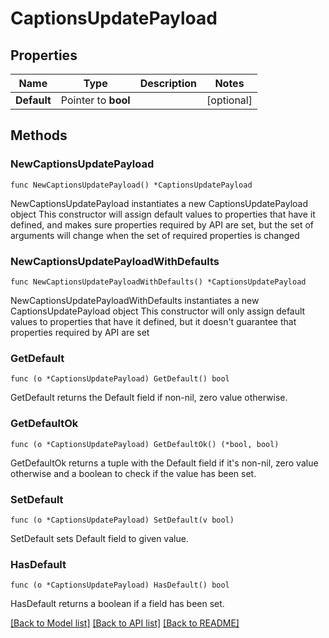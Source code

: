 # CaptionsUpdatePayload

## Properties

Name | Type | Description | Notes
------------ | ------------- | ------------- | -------------
**Default** | Pointer to **bool** |  | [optional] 

## Methods

### NewCaptionsUpdatePayload

`func NewCaptionsUpdatePayload() *CaptionsUpdatePayload`

NewCaptionsUpdatePayload instantiates a new CaptionsUpdatePayload object
This constructor will assign default values to properties that have it defined,
and makes sure properties required by API are set, but the set of arguments
will change when the set of required properties is changed

### NewCaptionsUpdatePayloadWithDefaults

`func NewCaptionsUpdatePayloadWithDefaults() *CaptionsUpdatePayload`

NewCaptionsUpdatePayloadWithDefaults instantiates a new CaptionsUpdatePayload object
This constructor will only assign default values to properties that have it defined,
but it doesn't guarantee that properties required by API are set

### GetDefault

`func (o *CaptionsUpdatePayload) GetDefault() bool`

GetDefault returns the Default field if non-nil, zero value otherwise.

### GetDefaultOk

`func (o *CaptionsUpdatePayload) GetDefaultOk() (*bool, bool)`

GetDefaultOk returns a tuple with the Default field if it's non-nil, zero value otherwise
and a boolean to check if the value has been set.

### SetDefault

`func (o *CaptionsUpdatePayload) SetDefault(v bool)`

SetDefault sets Default field to given value.

### HasDefault

`func (o *CaptionsUpdatePayload) HasDefault() bool`

HasDefault returns a boolean if a field has been set.


[[Back to Model list]](../README.md#documentation-for-models) [[Back to API list]](../README.md#documentation-for-api-endpoints) [[Back to README]](../README.md)


